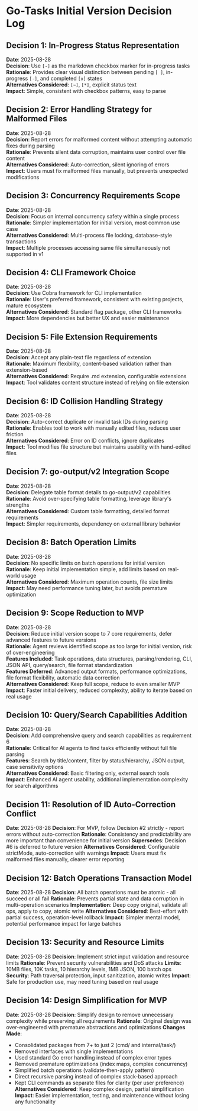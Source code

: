 # Go-Tasks Initial Version Decision Log

## Decision 1: In-Progress Status Representation
**Date**: 2025-08-28  
**Decision**: Use `[-]` as the markdown checkbox marker for in-progress tasks  
**Rationale**: Provides clear visual distinction between pending `[ ]`, in-progress `[-]`, and completed `[x]` states  
**Alternatives Considered**: `[~]`, `[*]`, explicit status text  
**Impact**: Simple, consistent with checkbox patterns, easy to parse  

## Decision 2: Error Handling Strategy for Malformed Files
**Date**: 2025-08-28  
**Decision**: Report errors for malformed content without attempting automatic fixes during parsing  
**Rationale**: Prevents silent data corruption, maintains user control over file content  
**Alternatives Considered**: Auto-correction, silent ignoring of errors  
**Impact**: Users must fix malformed files manually, but prevents unexpected modifications  

## Decision 3: Concurrency Requirements Scope
**Date**: 2025-08-28  
**Decision**: Focus on internal concurrency safety within a single process  
**Rationale**: Simpler implementation for initial version, most common use case  
**Alternatives Considered**: Multi-process file locking, database-style transactions  
**Impact**: Multiple processes accessing same file simultaneously not supported in v1  

## Decision 4: CLI Framework Choice
**Date**: 2025-08-28  
**Decision**: Use Cobra framework for CLI implementation  
**Rationale**: User's preferred framework, consistent with existing projects, mature ecosystem  
**Alternatives Considered**: Standard flag package, other CLI frameworks  
**Impact**: More dependencies but better UX and easier maintenance  

## Decision 5: File Extension Requirements
**Date**: 2025-08-28  
**Decision**: Accept any plain-text file regardless of extension  
**Rationale**: Maximum flexibility, content-based validation rather than extension-based  
**Alternatives Considered**: Require .md extension, configurable extensions  
**Impact**: Tool validates content structure instead of relying on file extension  

## Decision 6: ID Collision Handling Strategy
**Date**: 2025-08-28  
**Decision**: Auto-correct duplicate or invalid task IDs during parsing  
**Rationale**: Enables tool to work with manually edited files, reduces user friction  
**Alternatives Considered**: Error on ID conflicts, ignore duplicates  
**Impact**: Tool modifies file structure but maintains usability with hand-edited files  

## Decision 7: go-output/v2 Integration Scope
**Date**: 2025-08-28  
**Decision**: Delegate table format details to go-output/v2 capabilities  
**Rationale**: Avoid over-specifying table formatting, leverage library's strengths  
**Alternatives Considered**: Custom table formatting, detailed format requirements  
**Impact**: Simpler requirements, dependency on external library behavior  

## Decision 8: Batch Operation Limits
**Date**: 2025-08-28  
**Decision**: No specific limits on batch operations for initial version  
**Rationale**: Keep initial implementation simple, add limits based on real-world usage  
**Alternatives Considered**: Maximum operation counts, file size limits  
**Impact**: May need performance tuning later, but avoids premature optimization

## Decision 9: Scope Reduction to MVP
**Date**: 2025-08-28  
**Decision**: Reduce initial version scope to 7 core requirements, defer advanced features to future versions  
**Rationale**: Agent reviews identified scope as too large for initial version, risk of over-engineering  
**Features Included**: Task operations, data structures, parsing/rendering, CLI, JSON API, query/search, file format standardization  
**Features Deferred**: Advanced output formats, performance optimizations, file format flexibility, automatic data correction  
**Alternatives Considered**: Keep full scope, reduce to even smaller MVP  
**Impact**: Faster initial delivery, reduced complexity, ability to iterate based on real usage

## Decision 10: Query/Search Capabilities Addition  
**Date**: 2025-08-28  
**Decision**: Add comprehensive query and search capabilities as requirement 6  
**Rationale**: Critical for AI agents to find tasks efficiently without full file parsing  
**Features**: Search by title/content, filter by status/hierarchy, JSON output, case sensitivity options  
**Alternatives Considered**: Basic filtering only, external search tools  
**Impact**: Enhanced AI agent usability, additional implementation complexity for search algorithms

## Decision 11: Resolution of ID Auto-Correction Conflict
**Date**: 2025-08-28
**Decision**: For MVP, follow Decision #2 strictly - report errors without auto-correction
**Rationale**: Consistency and predictability are more important than convenience for initial version
**Supersedes**: Decision #6 is deferred to future version
**Alternatives Considered**: Configurable strictMode, auto-correction with warnings
**Impact**: Users must fix malformed files manually, clearer error reporting

## Decision 12: Batch Operations Transaction Model
**Date**: 2025-08-28
**Decision**: All batch operations must be atomic - all succeed or all fail
**Rationale**: Prevents partial state and data corruption in multi-operation scenarios
**Implementation**: Deep copy original, validate all ops, apply to copy, atomic write
**Alternatives Considered**: Best-effort with partial success, operation-level rollback
**Impact**: Simpler mental model, potential performance impact for large batches

## Decision 13: Security and Resource Limits
**Date**: 2025-08-28
**Decision**: Implement strict input validation and resource limits
**Rationale**: Prevent security vulnerabilities and DoS attacks
**Limits**: 10MB files, 10K tasks, 10 hierarchy levels, 1MB JSON, 100 batch ops
**Security**: Path traversal protection, input sanitization, atomic writes
**Impact**: Safe for production use, may need tuning based on real usage

## Decision 14: Design Simplification for MVP
**Date**: 2025-08-28
**Decision**: Simplify design to remove unnecessary complexity while preserving all requirements
**Rationale**: Original design was over-engineered with premature abstractions and optimizations
**Changes Made**:
  - Consolidated packages from 7+ to just 2 (cmd/ and internal/task/)
  - Removed interfaces with single implementations
  - Used standard Go error handling instead of complex error types
  - Removed premature optimizations (index maps, complex concurrency)
  - Simplified batch operations (validate-then-apply pattern)
  - Direct recursive parsing instead of complex stack-based approach
  - Kept CLI commands as separate files for clarity (per user preference)
**Alternatives Considered**: Keep complex design, partial simplification
**Impact**: Easier implementation, testing, and maintenance without losing any functionality